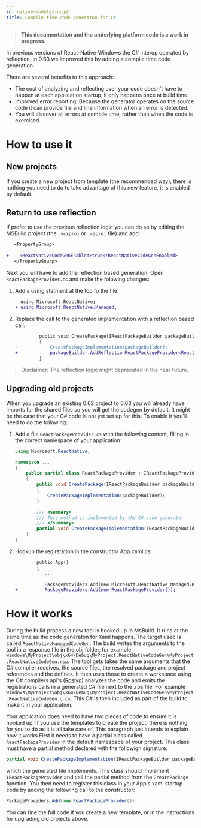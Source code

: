 ```yaml
---
id: native-modules-nuget
title: Compile time code generaton for C#
---
```


>**This documentation and the underlying platform code is a work in progress.**

In previous versions of React-Native-Windows the C# interop operated by reflection. In 0.63 we improved this by adding a compile time code generation.

There are several benefits to this approach:
* The cost of analyzing and reflecting over your code doesn't have to happen at each application startup, it only happens once at build time.
* Improved error reporting. Because the generator operates on the source code it can provide file and line information when an error is detected. 
* You will discover all errors at compile time, rather than when the code is exercised.

# How to use it
## New projects
If you create a new project from template (the recommended way), there is nothing you need to do to take advantage of this new feature, it is enabled by default.

## Return to use reflection
If prefer to use the previous reflection logic you can do so by editing the MSBuild project (the `.vcxproj` or `.csproj` file) and add:

```diff
   <PropertyGroup>
     ...
+    <ReactNativeCodeGenEnabled>true</ReactNativeCodeGenEnabled>
   </PropertyGourp>
```
Next you will have to add the reflection based generation. Open `ReactPackageProvider.cs` and make the folowing changes:

1. Add a using statment at the top fo the file
   ```diff
     using Microsoft.ReactNative;
   + using Microsoft.ReactNative.Managed;
   ```

1. Replace the call to the generated implementation with a reflection based call.
   ```diff
            public void CreatePackage(IReactPackageBuilder packageBuilder)
            {
   -            CreatePackageImplementation(packageBuilder);
   +            packageBuilder.AddReflectionReactPackageProvider<ReactPackageProvider>();
            }
   ```

> Disclaimer: The reflection logic might deprecated in the near future.

## Upgrading old projects
When you upgrade an existing 0.62 project to 0.63 you will already have imports for the shared files so you will get the codegen by default.
It might be the case that your C# code is not yet set up for this. To enable it you'll need to do the following:

1. Add a file `ReactPackageProvider.cs` with the following content, filling in the correct namespace of your application:
   ```c#
   using Microsoft.ReactNative;

   namespace ...
   {
       public partial class ReactPackageProvider : IReactPackageProvider
       {
           public void CreatePackage(IReactPackageBuilder packageBuilder)
           {
               CreatePackageImplementation(packageBuilder);
           }
   
           /// <summary>
           /// This method is implemented by the C# code generator
           /// </summary>
           partial void CreatePackageImplementation(IReactPackageBuilder packageBuilder);
       }
   }
   ```
2. Hookup the regirstation in the constructor App.xaml.cs:
   ```diff
           public App()
           {
              ...

              PackageProviders.Add(new Microsoft.ReactNative.Managed.ReactPackageProvider());
   +          PackageProviders.Add(new ReactPackageProvider());
   ```

# How it works
During the build process a new tool is hooked up in MsBuild. It runs at the same time as the code generaton for Xaml happens. The target used is called `ReactNativeManagedCodeGen`. The build writes the arguments to the tool in a response file in the obj folder, for example: `windows\MyProject\obj\x64\Debug\MyProject.ReactNativeCodeGen\MyProject.ReactNativeCodeGen.rsp`. The tool gets takes the same arguments that the C# compiler receives, the source files, the resolved package and project references and the defines. It then uses those to create a workspace using the C# compilers api's ([Roslyn](https://github.com/dotnet/roslyn)) analyzes the code and emits the registrations calls in a generated C# file next to the .rps file. For example `windows\MyProject\obj\x64\Debug\MyProject.ReactNativeCodeGen\MyProject.ReactNativeCodeGen.g.cs`. This C# is then included as part of the build to make it in your application.

Your application does need to have two pieces of code to ensure it is hooked up. If you use the templates to create the project, there is nothing for you to do as it is all take care of. This paragraph just intends to explain how it works
First it needs to have a partial class called `ReactPackageProvider` in the default namespace of your project. This class must have a partial method declared with the followign signature:
```c#
partial void CreatePackageImplementation(IReactPackageBuilder packageBuilder);
``` 
which the generated file implements. This class should implement `IReactPackageProvider` and call the partial method from the `CreatePackage` function. 
You then need to register this class in your App's xaml startup code by adding the following call to the constructor:
```c#
PackageProviders.Add(new ReactPackageProvider());
```
You can fine the full code if you create a new template, or in the instructions for upgrading old projects above.
